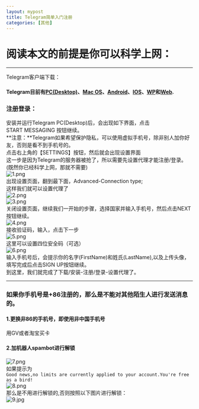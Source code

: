 ```yaml
---
layout: mypost
title: Telegram简单入门注册
categories: [其他]
---
```


# 阅读本文的前提是你可以科学上网：   
---
Telegram客户端下载：   

#### Telegram目前有[PC(Desktop)](https://desktop.telegram.org/)、[Mac OS](https://macos.telegram.org/)、[Android](https://telegram.org/dl/android)、[IOS](https://telegram.org/dl/ios)、[WP](https://telegram.org/dl/wp)和[Web](https://web.telegram.org/).   

### 注册登录：    
安装并运行Telegram PC(Desktop)后，会出现如下界面，点击START&nbsp;MESSAGING 按钮继续。   
**注意：**Telegram如果希望保护隐私，可以使用虚拟手机号，除非别人加你好友，否则是看不到手机号的。  
点击右上角的【SETTINGS】按钮，然后就会出现设置界面   
这一步是因为Telegram的服务器被抢了，所以需要先设置代理才能注册/登录。(既然你已经科学上网，那就不需要)    
![1.png](1.png)   
出现设置页面，翻到最下面，Advanced-Connection&nbsp;type;   
这样我们就可以设置代理了   
![2.png](2.png)   
![3.png](3.png)   
关闭设置页面，继续我们一开始的步骤，选择国家并输入手机号，然后点击NEXT按钮继续。   
![4.png](4.png)   
接收验证码，输入，点击下一步   
![5.png](5.png)   
这里可以设置四位安全码（可选）   
![6.png](6.png)    
输入手机号后，会提示你的名字(FirstName)和姓氏(LastName),以及上传头像，填写完成后点击SIGN&nbsp;UP按钮继续。   
到这里，我们就完成了下载/安装-注册/登录-设置代理了。   

---   

### 如果你手机号是+86注册的，那么是不能对其他陌生人进行发送消息的。   

#### 1.更换非86的手机号，即使用非中国手机号   
用GV或者淘宝买卡   

#### 2.加机器人spambot进行解锁   
![7.png](7.png)   
如果提示为   
`Good news,no limits are currently applied to your account.You're free as a bird!`   
![8.png](8.png)   
那么是不用进行解锁的,否则按照以下图片进行解锁：   
![9.jpg](9.jpg)

